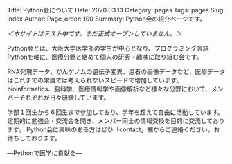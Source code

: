 Title: Python会について
Date: 2020.03.13
Category: pages
Tags: pages
Slug: index
Author:
Page_order: 100
Summary: Python会の紹介ページです。

*＜本サイトはテスト中です。まだ正式オープンしていません。＞*

Python会とは、大阪大学医学部の学生が中心となり、プログラミング言語Pythonを軸に、医療分野と絡めて個人の研究・趣味に取り組む会です。

RNA発現データ、がんゲノムの遺伝子変異、患者の画像データなど、医療データはこれまでの常識では考えられないスピードで増加しています。
bioinformatics、脳科学、医療情報学や画像解析など様々な分野において、メンバーそれぞれが日々研鑽しています。

学部１回生から６回生まで参加しており、学年を超えて自由に活動しています。
定期的に勉強会・交流会を開き、メンバー同士の情報交換を目的に交流しております。
Python会に興味のある方はぜひ「contact」欄からご連絡ください。お待ちしております。

―Pythonで医学に貢献を―
